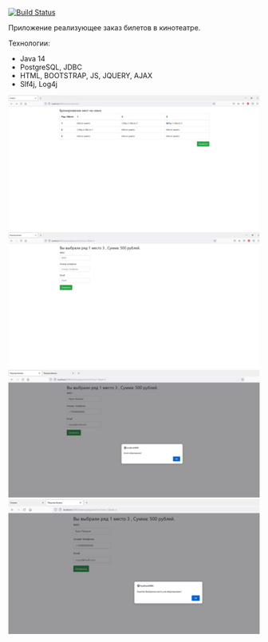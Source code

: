 [![Build Status](https://app.travis-ci.com/Xazeq/job4j_cinema.svg?branch=master)](https://app.travis-ci.com/Xazeq/job4j_cinema)


Приложение реализующее заказ билетов в кинотеатре.

Технологии:
* Java 14
* PostgreSQL, JDBC
* HTML, BOOTSTRAP, JS, JQUERY, AJAX
* Slf4j, Log4j

![ScreenShot](images/1.jpg)
![ScreenShot](images/2.jpg)
![ScreenShot](images/3.JPG)
![ScreenShot](images/4.JPG)